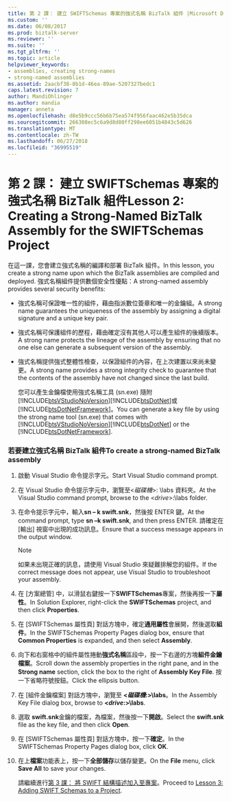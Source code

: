 ```yaml
---
title: 第 2 課： 建立 SWIFTSchemas 專案的強式名稱 BizTalk 組件 |Microsoft Docs
ms.custom: ''
ms.date: 06/08/2017
ms.prod: biztalk-server
ms.reviewer: ''
ms.suite: ''
ms.tgt_pltfrm: ''
ms.topic: article
helpviewer_keywords:
- assemblies, creating strong-names
- strong-named assemblies
ms.assetid: 2aacbf38-8b1d-46ea-89ae-5207327bedc1
caps.latest.revision: 7
author: MandiOhlinger
ms.author: mandia
manager: anneta
ms.openlocfilehash: d8e5b9ccc56b6b75ea574f956faac462e5b35dca
ms.sourcegitcommit: 266308ec5c6a9d8d80ff298ee6051b4843c5d626
ms.translationtype: MT
ms.contentlocale: zh-TW
ms.lasthandoff: 06/27/2018
ms.locfileid: "36995519"
---
```

# <a name="lesson-2-creating-a-strong-named-biztalk-assembly-for-the-swiftschemas-project"></a><span data-ttu-id="1685d-102">第 2 課： 建立 SWIFTSchemas 專案的強式名稱 BizTalk 組件</span><span class="sxs-lookup"><span data-stu-id="1685d-102">Lesson 2: Creating a Strong-Named BizTalk Assembly for the SWIFTSchemas Project</span></span>
<span data-ttu-id="1685d-103">在這一課，您會建立強式名稱的編譯和部署 BizTalk 組件。</span><span class="sxs-lookup"><span data-stu-id="1685d-103">In this lesson, you create a strong name upon which the BizTalk assemblies are compiled and deployed.</span></span> <span data-ttu-id="1685d-104">強式名稱組件提供數個安全性優點：</span><span class="sxs-lookup"><span data-stu-id="1685d-104">A strong-named assembly provides several security benefits:</span></span>  
  
- <span data-ttu-id="1685d-105">強式名稱可保證唯一性的組件，藉由指派數位簽章和唯一的金鑰組。</span><span class="sxs-lookup"><span data-stu-id="1685d-105">A strong name guarantees the uniqueness of the assembly by assigning a digital signature and a unique key pair.</span></span>  
  
- <span data-ttu-id="1685d-106">強式名稱可保護組件的歷程，藉由確定沒有其他人可以產生組件的後續版本。</span><span class="sxs-lookup"><span data-stu-id="1685d-106">A strong name protects the lineage of the assembly by ensuring that no one else can generate a subsequent version of the assembly.</span></span>  
  
- <span data-ttu-id="1685d-107">強式名稱提供強式整體性檢查，以保證組件的內容，在上次建置以來尚未變更。</span><span class="sxs-lookup"><span data-stu-id="1685d-107">A strong name provides a strong integrity check to guarantee that the contents of the assembly have not changed since the last build.</span></span>  
  
  <span data-ttu-id="1685d-108">您可以產生金鑰檔使用強式名稱工具 (sn.exe) 隨附[!INCLUDE[btsVStudioNoVersion](../../includes/btsvstudionoversion-md.md)][!INCLUDE[btsDotNet](../../includes/btsdotnet-md.md)]或[!INCLUDE[btsDotNetFramework](../../includes/btsdotnetframework-md.md)]。</span><span class="sxs-lookup"><span data-stu-id="1685d-108">You can generate a key file by using the strong name tool (sn.exe) that comes with [!INCLUDE[btsVStudioNoVersion](../../includes/btsvstudionoversion-md.md)][!INCLUDE[btsDotNet](../../includes/btsdotnet-md.md)] or the [!INCLUDE[btsDotNetFramework](../../includes/btsdotnetframework-md.md)].</span></span>  
  
### <a name="to-create-a-strong-named-biztalk-assembly"></a><span data-ttu-id="1685d-109">若要建立強式名稱 BizTalk 組件</span><span class="sxs-lookup"><span data-stu-id="1685d-109">To create a strong-named BizTalk assembly</span></span>  
  
1. <span data-ttu-id="1685d-110">啟動 Visual Studio 命令提示字元。</span><span class="sxs-lookup"><span data-stu-id="1685d-110">Start Visual Studio command prompt.</span></span>  
  
2. <span data-ttu-id="1685d-111">在 Visual Studio 命令提示字元中，瀏覽至\<*磁碟機*\>: \labs 資料夾。</span><span class="sxs-lookup"><span data-stu-id="1685d-111">At the Visual Studio command prompt, browse to the \<*drive*\>:\labs folder.</span></span>  
  
3. <span data-ttu-id="1685d-112">在命令提示字元中，輸入**sn – k swift.snk**，然後按 ENTER 鍵。</span><span class="sxs-lookup"><span data-stu-id="1685d-112">At the command prompt, type **sn –k swift.snk**, and then press ENTER.</span></span> <span data-ttu-id="1685d-113">請確定在 [輸出] 視窗中出現的成功訊息。</span><span class="sxs-lookup"><span data-stu-id="1685d-113">Ensure that a success message appears in the output window.</span></span>  
  
   > [!NOTE]
   >  <span data-ttu-id="1685d-114">如果未出現正確的訊息，請使用 Visual Studio 來疑難排解您的組件。</span><span class="sxs-lookup"><span data-stu-id="1685d-114">If the correct message does not appear, use Visual Studio to troubleshoot your assembly.</span></span>  
  
4. <span data-ttu-id="1685d-115">在 [方案總管] 中，以滑鼠右鍵按一下**SWIFTSchemas**專案，然後再按一下**屬性**。</span><span class="sxs-lookup"><span data-stu-id="1685d-115">In Solution Explorer, right-click the **SWIFTSchemas** project, and then click **Properties**.</span></span>  
  
5. <span data-ttu-id="1685d-116">在 [SWIFTSchemas 屬性頁] 對話方塊中，確定**通用屬性**會展開，然後選取**組件**。</span><span class="sxs-lookup"><span data-stu-id="1685d-116">In the SWIFTSchemas Property Pages dialog box, ensure that **Common Properties** is expanded, and then select **Assembly**.</span></span>  
  
6. <span data-ttu-id="1685d-117">向下和右窗格中的組件屬性捲動**強式名稱**區段中，按一下右邊的方塊**組件金鑰檔案**。</span><span class="sxs-lookup"><span data-stu-id="1685d-117">Scroll down the assembly properties in the right pane, and in the **Strong name** section, click the box to the right of **Assembly Key File**.</span></span> <span data-ttu-id="1685d-118">按一下省略符號按鈕。</span><span class="sxs-lookup"><span data-stu-id="1685d-118">Click the ellipsis button.</span></span>  
  
7. <span data-ttu-id="1685d-119">在 [組件金鑰檔案] 對話方塊中，瀏覽至 **\<*磁碟機*:\>\labs**。</span><span class="sxs-lookup"><span data-stu-id="1685d-119">In the Assembly Key File dialog box, browse to **\<*drive*:\>\labs**.</span></span>  
  
8. <span data-ttu-id="1685d-120">選取  **swift.snk**金鑰的檔案，為檔案，然後按一下**開啟**。</span><span class="sxs-lookup"><span data-stu-id="1685d-120">Select the **swift.snk** file as the key file, and then click **Open**.</span></span>  
  
9. <span data-ttu-id="1685d-121">在 [SWIFTSchemas 屬性頁] 對話方塊中，按一下**確定**。</span><span class="sxs-lookup"><span data-stu-id="1685d-121">In the SWIFTSchemas Property Pages dialog box, click **OK**.</span></span>  
  
10. <span data-ttu-id="1685d-122">在上**檔案**功能表上，按一下**全部儲存**以儲存變更。</span><span class="sxs-lookup"><span data-stu-id="1685d-122">On the **File** menu, click **Save All** to save your changes.</span></span>  
  
    <span data-ttu-id="1685d-123">請繼續進行[第 3 課： 將 SWIFT 結構描述加入至專案](../../adapters-and-accelerators/accelerator-swift/lesson-3-adding-swift-schemas-to-a-project.md)。</span><span class="sxs-lookup"><span data-stu-id="1685d-123">Proceed to [Lesson 3: Adding SWIFT Schemas to a Project](../../adapters-and-accelerators/accelerator-swift/lesson-3-adding-swift-schemas-to-a-project.md).</span></span>